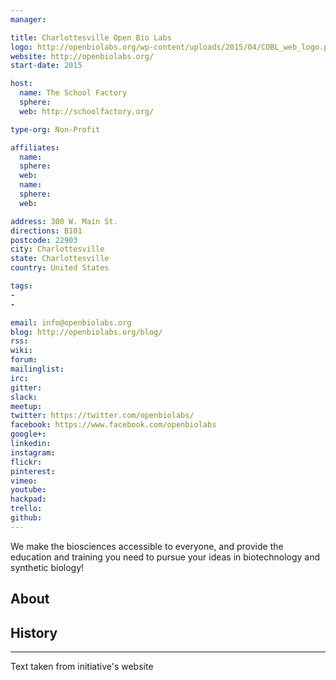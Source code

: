 ```yaml
---
manager:

title: Charlottesville Open Bio Labs
logo: http://openbiolabs.org/wp-content/uploads/2015/04/COBL_web_logo.png
website: http://openbiolabs.org/
start-date: 2015

host:
  name: The School Factory
  sphere:
  web: http://schoolfactory.org/

type-org: Non-Profit

affiliates:
  name:
  sphere:
  web:
  name:
  sphere:
  web:

address: 300 W. Main St.
directions: B101
postcode: 22903
city: Charlottesville
state: Charlottesville
country: United States

tags:
-
-

email: info@openbiolabs.org
blog: http://openbiolabs.org/blog/
rss:
wiki:
forum:
mailinglist:
irc:
gitter:
slack:
meetup:
twitter: https://twitter.com/openbiolabs/
facebook: https://www.facebook.com/openbiolabs
google+:
linkedin:
instagram:
flickr:
pinterest:
vimeo:
youtube:
hackpad:
trello:
github:
---
```

We make the biosciences accessible to everyone, and provide the education and training you need to pursue your ideas in biotechnology and synthetic biology!

## About

## History

---
Text taken from initiative's website
